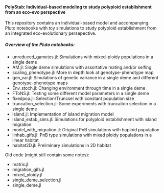 #### PolyStab: Individual-based modeling to study polyploid establishment from an eco-evo perspective

This repository contains an individual-based model and accompanying Pluto notebooks with toy simulations 
to study polyploid establishment from an integrated eco-evolutionary persepective. 

##### Overview of the Pluto notebooks:

- unreduced_gametes.jl: Simulations with mixed-ploidy populations in a single deme
- AM.jl: Single deme simulations with assortative mating and/or selfing
- scaling_phenotype.jl: More in depth look at genotype-phenotype map
- gen_var.jl: Simulations of genetic variance in a single deme and different genotype-phenotype maps
- Env_stoch.jl: Changing environment through time in a single deme
- FToNS.jl: Testing some different model parameters in a single deme
- fixedpop.jl: Selection/Truncsel with constant population size
- truncation_selection.jl: Some experiments with truncation selection in a single deme
- island.jl: Implementation of island migration model
- island_estab_sims.jl: Simulations for polyploid establishment with island migration
- model_with_migration.jl: Original PnB simulations with haploid population
- linhab_gifs.jl: PnB type simulations with mixed ploidy populations in a linear habitat
- habitat2D.jl: Preliminary simulations in 2D habitat

Old code (might still contain some notes):
- matrix.jl
- migration_gifs.jl
- mixed_ploidy.jl
- single_deme_selection.jl
- single_deme.jl

